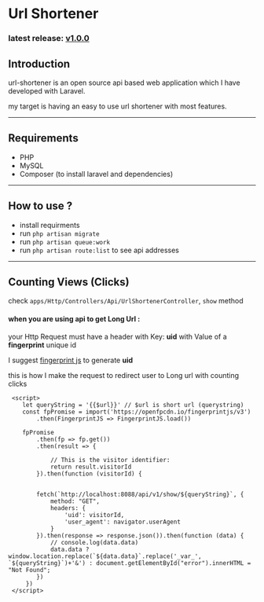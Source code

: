 # Url Shortener

### latest release: [v1.0.0]

[v1.0.0]:https://github.com/amirdaraby/url-shortener/releases/tag/v1.0.0

## Introduction

url-shortener is an open source api based
web application which I have developed with Laravel.

my target is having an easy to use url shortener with most features.

---

## Requirements

* PHP
* MySQL
* Composer (to install laravel and dependencies)

---

## How to use ?

* install requirments
* run `php artisan migrate`
* run `php artisan queue:work`
* run `php artisan route:list` to see api addresses

---

## Counting Views (Clicks)

check `apps/Http/Controllers/Api/UrlShortenerController`, `show` method

#### when you are using api to get **Long Url** :

your Http Request must have a header with Key: **uid** with Value of a **fingerprint** unique id

I suggest [fingerprint js]
to generate **uid**

[fingerprint js]:https://github.com/fingerprintjs/fingerprintjs

this is how I make the request to redirect user to Long url with counting clicks

     <script>
        let queryString = '{{$url}}' // $url is short url (querystring)
        const fpPromise = import('https://openfpcdn.io/fingerprintjs/v3')
            .then(FingerprintJS => FingerprintJS.load())

        fpPromise
            .then(fp => fp.get())
            .then(result => {

                // This is the visitor identifier:
                return result.visitorId
            }).then(function (visitorId) {

       
            fetch(`http://localhost:8088/api/v1/show/${queryString}`, { 
                method: "GET",
                headers: {
                    'uid': visitorId,
                    'user_agent': navigator.userAgent
                }
            }).then(response => response.json()).then(function (data) {
                // console.log(data.data)
                data.data ? window.location.replace(`${data.data}`.replace('_var_', `${queryString}`)+'&') : document.getElementById("error").innerHTML = "Not Found";
            })
         })
     </script>
